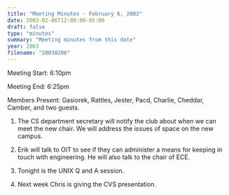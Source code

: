 ```yaml
---
title: "Meeting Minutes - February 6, 2003"
date: 2003-02-06T12:00:00-05:00
draft: false
type: "minutes"
summary: "Meeting minutes from this date"
year: 2003
filename: "20030206"
---
```


Meeting Start: 6:10pm </p><p>
Meeting End: 6:25pm </p><p>
Members Present: Gasiorek, Rattles, Jester, Pacd, Charlie, Cheddar, Camber, and two guests. </p><p>
1. The CS department secretary will notify the club about when we can meet the new chair. We will address the issues of space on the new campus. </p><p>
2. Erik will talk to OIT to see if they can administer a means for keeping in touch with engineering. He will also talk to the chair of ECE. </p><p>
3. Tonight is the UNIX Q and A session. </p><p>
4. Next week Chris is giving the CVS presentation.</p>
